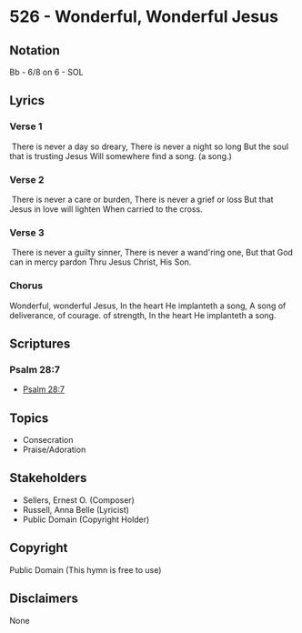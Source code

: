 # 526 - Wonderful, Wonderful Jesus

## Notation

Bb - 6/8 on 6 - SOL

## Lyrics

### Verse 1

 There is never a day so dreary, There is never a night so long  But the soul that is trusting Jesus Will somewhere find a song. (a song.) 

### Verse 2

 There is never a care or burden, There is never a grief or loss But that Jesus in love will lighten When carried to the cross.

### Verse 3

 There is never a guilty sinner, There is never a wand'ring one, But that God can in mercy pardon Thru Jesus Christ, His Son.

### Chorus

Wonderful, wonderful Jesus, In the heart He implanteth a song, A song of deliverance, of courage. of strength, In the heart He implanteth a song. 


## Scriptures

### Psalm 28:7

- [Psalm 28:7](https://www.biblegateway.com/passage/?search=Psalm%2028%3A7)


## Topics

- Consecration
- Praise/Adoration

## Stakeholders

- Sellers, Ernest O. (Composer)
- Russell, Anna Belle (Lyricist)
- Public Domain (Copyright Holder)

## Copyright

Public Domain
(This hymn is free to use)

## Disclaimers

None

